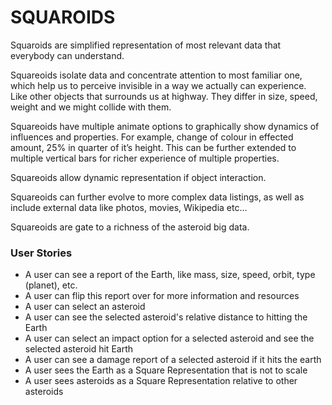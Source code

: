 SQUAROIDS
=========

Squaroids are simplified representation of most relevant data that everybody can understand.

Squareoids isolate data and concentrate attention to most familiar one, which help us to perceive invisible in a way we actually can experience. 
Like other objects that surrounds us at highway. They differ in size, speed, weight and we might collide with them. 

Squareoids have multiple animate options to graphically show dynamics of influences and properties. 
For example, change of colour in effected amount, 25% in quarter of it’s height. 
This can be further extended to multiple vertical bars for richer experience of multiple properties.

Squareoids allow dynamic representation if object interaction.

Squareoids can further evolve to more complex data listings, as well as include external data like photos, movies, Wikipedia etc…

Squareoids are gate to a richness of the asteroid big data. 


### User Stories

- A user can see a report of the Earth, like mass, size, speed, orbit, type (planet), etc.
- A user can flip this report over for more information and resources
- A user can select an asteroid 
- A user can see the selected asteroid's relative distance to hitting the Earth
- A user can select an impact option for a selected asteroid and see the selected asteroid hit Earth
- A user can see a damage report of a selected asteroid if it hits the earth
- A user sees the Earth as a Square Representation that is not to scale
- A user sees asteroids as a Square Representation relative to other asteroids